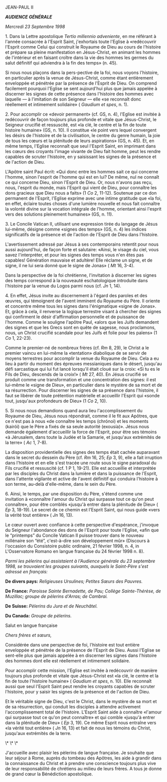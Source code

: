 JEAN-PAUL II


***AUDIENCE GÉNÉRALE***

*Mercredi 23 Septembre 1998*

1\. Dans la Lettre apostolique *Tertio millennio adveniente*, en me référant à l'année consacrée à l'Esprit Saint, j'exhortais toute l'Eglise à «redécouvrir l'Esprit comme Celui qui construit le Royaume de Dieu au cours de l'histoire et prépare sa pleine manifestation en Jésus-Christ, en animant les hommes de l'intérieur et en faisant croître dans la vie des hommes les germes du salut définitif qui adviendra à la fin des temps» (n. 45).

Si nous nous plaçons dans la pers-pective de la foi, nous voyons l'histoire, en particulier après la venue de Jésus-Christ, comme étant entièrement enveloppée et pénétrée par la présence de l'Esprit de Dieu. On comprend facilement pourquoi l'Eglise se sent aujourd'hui plus que jamais appelée à discerner les signes de cette présence dans l'histoire des hommes avec laquelle — à l'imitation de son Seigneur — elle «se reconnaît donc réellement et intimement solidaire» ( *Gaudium et spes*, n. 1).

2\. Pour accomplir ce «devoir permanent» (cf. GS, n. 4), l'Eglise est invitée à redécouvrir de façon toujours plus profonde et vitale que Jésus-Christ, le Seigneur crucifié et ressuscité, est «la clé, le centre et la fin de toute histoire humaine» (GS, n. 10). Il constitue «le point vers lequel convergent les désirs de l'histoire et de la civilisation, le centre du genre humain, la joie de tous les cœurs et la plénitude de leurs aspirations» (GS, n. 45). Et, en même temps, l'Eglise reconnaît que seul l'Esprit Saint, en imprimant dans les cœurs des croyants l'image vivante de Dieu fait homme, peut les rendre capables de scruter l'histoire, en y saisissant les signes de la présence et de l'action de Dieu.

L'Apôtre saint Paul écrit: «Qui donc entre les hommes sait ce qui concerne l'homme, sinon l'esprit de l'homme qui est en lui? De même, nul ne connaît ce qui concerne Dieu, sinon l'Esprit de Dieu. Or, nous n'avons pas reçu, nous, l'esprit du monde, mais l'Esprit qui vient de Dieu, pour connaître les dons gracieux que Dieu nous a faits» (1 *Co* 2, 11-12). Soutenue par ce don permanent de l'Esprit, l'Eglise exprime avec une intime gratitude que «la foi, en effet, éclaire toutes choses d'une lumière nouvelle et nous fait connaître la volonté divine sur la vocation intégrale de l'homme, orientant ainsi l'esprit vers des solutions pleinement humaines» (GS, n. 11).

3\. Le Concile Vatican II, utilisant une expression tirée du langage de Jésus lui-même, désigne comme «signes des temps» (GS, n. 4) les indices significatifs de la présence et de l'action de l'Esprit de Dieu dans l'histoire.

L'avertissement adressé par Jésus à ses contemporains retentit pour nous aussi aujourd'hui, de façon forte et salutaire: «Ainsi, le visage du ciel, vous savez l'interpréter, et pour les signes des temps vous n'en êtes pas capables! Génération mauvaise et adultère! Elle réclame un signe, et de signe, il ne lui sera donné que le signe de Jonas» ( *Mt* 16, 3-4).

Dans la perspective de la foi chrétienne, l'invitation à discerner les signes des temps correspond à la nouveauté eschatologique introduite dans l'histoire par la venue du Logos parmi nous (cf. *Jn* 1, 14).

4\. En effet, Jésus invite au discernement à l'égard des paroles et des œuvres, qui témoignent de l'avent imminent du Royaume du Père. Il oriente et concentre même tous les signes dans l'énigmatique «signe de Jonas». Et, grâce à cela, il renverse la logique terrestre visant à chercher des signes qui confirment le désir d'affirmation personnelle et de puissance de l'homme. Comme le souligne l'apôtre Paul, «alors que les Juifs demandent des signes et que les Grecs sont en quête de sagesse, nous proclamons, nous, un Christ crucifié scandale pour les Juifs et folie pour les païens» (1 *Co* 1, 22-23).

Comme le premier-né de nombreux frères (cf. *Rm* 8, 29), le Christ a le premier vaincu en lui-même la «tentation» diabolique de se servir de moyens terrestres pour accomplir la venue du Royaume de Dieu. Cela a eu lieu à partir du moment des épreuves messianiques dans le désert, jusqu'au défi sarcastique qui lui fut lancé lorsqu'il était cloué sur la croix: «Si tu es le Fils de Dieu, descends de la croix!» ( *Mt* 27, 40). En Jésus crucifié se produit comme une transformation et une concentration des signes: il est lui-même le «signe de Dieu», en particulier dans le mystère de sa mort et de sa résurrection. Pour discerner les signes de sa présence dans l'histoire, il faut se libérer de toute prétention matérielle et accueillir l'Esprit qui «sonde tout, jusqu'aux profondeurs de Dieu» (1 *Co* 2, 10).

5\. Si nous nous demandions quand aura lieu l'accomplissement du Royaume de Dieu, Jésus nous répondrait, comme il le fit aux Apôtres, que ce n'est pas à nous «de connaître les temps (chrónoi) et les moments (kairói) que le Père a fixés de sa seule autorité (exousía)». Jésus nous demande également d'accueillir la force de l'Esprit, pour être ses témoins «à Jérusalem, dans toute la Judée et la Samarie, et jusqu'aux extrémités de la terre» ( *Ac* 1, 7-8).

La disposition providentielle des signes des temps était cachée auparavant dans le secret du dessein du Père (cf. *Rm* 16, 25; *Ep* 3, 9), elle a fait irruption dans l'histoire et en elle s'est tracée une route sous le signe paradoxal du Fils crucifié et ressuscité (cf. 1 P 1, 19-21). Elle est accueillie et interprétée par les disciples du Christ dans la lumière et dans la puissance de l'Esprit, dans l'attente vigilante et active de l'avent définitif qui conduira l'histoire à son terme, au-delà d'elle-même, dans le sein du Père.

6\. Ainsi, le temps, par une disposition du Père, s'étend comme une invitation à «connaître l'amour du Christ qui surpasse tout ce qu'on peut connaître», pour être comblés «jusqu'à entrer dans la plénitude de Dieu» ( *Ep* 3, 18-19). Le secret de ce chemin est l'Esprit Saint, qui nous guide «vers la vérité tout entière» ( *Jn* 16, 13).

Le cœur ouvert avec confiance à cette perspective d'espérance, j'invoque du Seigneur l'abondance des dons de l'Esprit pour toute l'Eglise, «afin que le “printemps” du Concile Vatican II puisse trouver dans le nouveau millénaire son “été”, c'est-à-dire son développement mûr» (Discours à l'occasion du Consistoire public ordinaire, 21 février 1998, n. 4, in L'Osservatore Romano en langue française du 24 février 1998 n. 8).

*Parmi les pèlerins qui assistaient à l'Audience générale du 23 septembre 1998, se trouvaient les groupes suivants, auxquels le Saint-Père s'est adressé en français:*

**De divers pays:** *Religieuses Ursulines; Petites Sœurs des Pauvres.*

**De France:** *Paroisse Sainte Bernadette, de Pau; Collège Sainte-Thérèse, de Muzillac; groupe de pèlerins d'Arras; de Cambrai.*

**De Suisse:** *Pèlerins du Jura et de Neuchâtel.*

**Du Canada:** *Groupe de pèlerins.*

Salut en langue française

*Chers frères et sœurs,*

Considérée dans une perspective de foi, l'histoire est tout entière enveloppée et pénétrée de la présence de l'Esprit de Dieu. Aussi l'Eglise se sent-elle plus que jamais appelée à en discerner les signes dans l'histoire des hommes dont elle est réellement et intimement solidaire.

Pour accomplir cette mission, l'Eglise est invitée à redécouvrir de manière toujours plus profonde et vitale que Jésus-Christ est «la clé, le centre et la fin de toute l'histoire humaine» ( *Gaudium et spes*, n. 10). Elle reconnaît aussi que seul l'Esprit Saint peut rendre les croyants capables de scruter l'histoire, pour y saisir les signes de la présence et de l'action de Dieu.

Et le véritable signe de Dieu, c'est le Christ, dans le mystère de sa mort et de sa résurrection, qui conduit les disciples à attendre activement l'accomplissement total de l'histoire. L'Esprit Saint aide à connaître «l'amour qui surpasse tout ce qu'on peut connaître» et qui comble «jusqu'à entrer dans la plénitude de Dieu» ( *Ep* 3, 19). Ce même Esprit nous entraîne vers «la vérité tout entière» ( *Jn* 16, 13) et fait de nous les témoins du Christ, jusqu'aux extrémités de la terre.

\\* \\* \\*

J'accueille avec plaisir les pèlerins de langue française. Je souhaite que leur séjour à Rome, auprès du tombeau des Apôtres, les aide à grandir dans la connaissance du Christ et à prendre une conscience toujours plus vive de leur responsabilité de chrétiens au milieu de leurs frères. A tous je donne de grand cœur la Bénédiction apostolique.